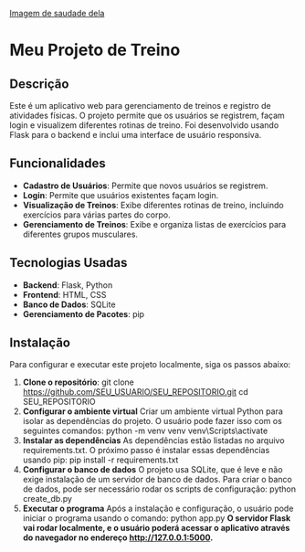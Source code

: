 [Imagem de saudade dela](static/VV.png)

# Meu Projeto de Treino

## Descrição

Este é um aplicativo web para gerenciamento de treinos e registro de atividades físicas. O projeto permite que os usuários se registrem, façam login e visualizem diferentes rotinas de treino. Foi desenvolvido usando Flask para o backend e inclui uma interface de usuário responsiva.

## Funcionalidades

- **Cadastro de Usuários**: Permite que novos usuários se registrem.
- **Login**: Permite que usuários existentes façam login.
- **Visualização de Treinos**: Exibe diferentes rotinas de treino, incluindo exercícios para várias partes do corpo.
- **Gerenciamento de Treinos**: Exibe e organiza listas de exercícios para diferentes grupos musculares.

## Tecnologias Usadas

- **Backend**: Flask, Python
- **Frontend**: HTML, CSS
- **Banco de Dados**: SQLite
- **Gerenciamento de Pacotes**: pip

## Instalação

Para configurar e executar este projeto localmente, siga os passos abaixo:

1. **Clone o repositório**:
   git clone https://github.com/SEU_USUARIO/SEU_REPOSITORIO.git
   cd SEU_REPOSITORIO
2. **Configurar o ambiente virtual**
Criar um ambiente virtual Python para isolar as dependências do projeto. O usuário pode fazer isso com os seguintes comandos:
   python -m venv venv
   venv\Scripts\activate
3. **Instalar as dependências**
As dependências estão listadas no arquivo requirements.txt. O próximo passo é instalar essas dependências usando pip:
   pip install -r requirements.txt
4. **Configurar o banco de dados**
O projeto usa SQLite, que é leve e não exige instalação de um servidor de banco de dados. Para criar o banco de dados, pode ser necessário rodar os scripts de configuração:
   python create_db.py
5. **Executar o programa**
Após a instalação e configuração, o usuário pode iniciar o programa usando o comando:
   python app.py
**O servidor Flask vai rodar localmente, e o usuário poderá acessar o aplicativo através do navegador no endereço http://127.0.0.1:5000.**
